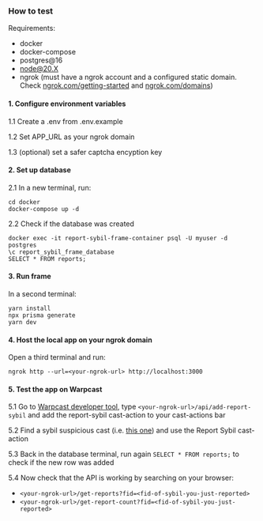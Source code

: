 ### How to test

Requirements:

- docker
- docker-compose
- postgres@16
- node@20.X
- ngrok (must have a ngrok account and a configured static domain. Check [ngrok.com/getting-started](https://ngrok.com/docs/getting-started/) and [ngrok.com/domains](https://dashboard.ngrok.com/domains))

#### 1. Configure environment variables

1.1 Create a .env from .env.example

1.2 Set APP_URL as your ngrok domain

1.3 (optional) set a safer captcha encyption key

#### 2. Set up database

2.1 In a new terminal, run:

```
cd docker
docker-compose up -d
```

2.2 Check if the database was created

```
docker exec -it report-sybil-frame-container psql -U myuser -d postgres
\c report_sybil_frame_database
SELECT * FROM reports;
```

#### 3. Run frame

In a second terminal:

```
yarn install
npx prisma generate
yarn dev
```

#### 4. Host the local app on your ngrok domain

Open a third terminal and run:

```
ngrok http --url=<your-ngrok-url> http://localhost:3000
```

#### 5. Test the app on Warpcast

5.1 Go to [Warpcast developer tool](https://warpcast.com/~/developers/frames), type `<your-ngrok-url>/api/add-report-sybil` and add the report-sybil cast-action to your cast-actions bar

5.2 Find a sybil suspicious cast (i.e. [this one](https://warpcast.com/xnoora/0xc13b7f59)) and use the Report Sybil cast-action

5.3 Back in the database terminal, run again `SELECT * FROM reports;` to check if the new row was added

5.4 Now check that the API is working by searching on your browser:

- `<your-ngrok-url>/get-reports?fid=<fid-of-sybil-you-just-reported>`
- `<your-ngrok-url>/get-report-count?fid=<fid-of-sybil-you-just-reported>`
